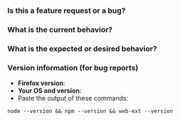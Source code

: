 ### Is this a feature request or a bug?


### What is the current behavior?
<!--
* If this is a bug, please explain how to reproduce the problem and
  include the `web-ext` commands you ran.
* Do not include sensitive information like API secrets.
* Upload a text log created with the verbose flag if possible.
* Upload a zip file of your web extension source if necessary.
-->


### What is the expected or desired behavior?


### Version information (for bug reports)

* **Firefox version**:
* **Your OS and version**:
* Paste the output of these commands:

````
node --version && npm --version && web-ext --version
````
